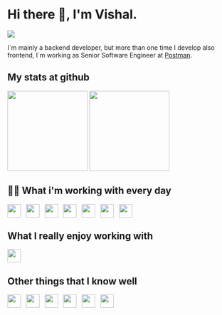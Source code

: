 # Hi there 👋, I'm Vishal.

<a href="https://github.com/VShingala" target="_blank"><img src="https://img.shields.io/badge/-VShingala-%23333?style=for-the-badge&logo=github&logoColor=white" target="_blank"></a> 

I´m mainly a backend developer, but more than one time I develop also frontend, I´m working as Senior Software Engineer at [Postman](https://www.postman.com/).

## My stats at github
 <div>
  <img height="180em" src="https://github-readme-stats.vercel.app/api?username=VShingala&show_icons=true&include_all_commits=true&count_private=true"/>
  <img height="180em" src="https://github-readme-stats.vercel.app/api/top-langs/?username=VShingala&layout=compact&langs_count=8&count_private=true"/>
</div>

## 👨‍💻 What i'm working with every day

<img align="center" height="30" src="https://cdn.jsdelivr.net/gh/devicons/devicon/icons/github/github-original.svg" />&nbsp;&nbsp;
<img align="center" height="30" src="https://cdn.jsdelivr.net/gh/devicons/devicon/icons/bitbucket/bitbucket-original-wordmark.svg" />&nbsp;&nbsp;
<img align="center" height="30" src="https://cdn.jsdelivr.net/gh/devicons/devicon/icons/amazonwebservices/amazonwebservices-plain-wordmark.svg" />&nbsp;&nbsp;
<img align="center" height="30" src="https://cdn.jsdelivr.net/gh/devicons/devicon/icons/javascript/javascript-plain.svg">&nbsp;&nbsp;
<img align="center" height="30" src="https://cdn.jsdelivr.net/gh/devicons/devicon/icons/nodejs/nodejs-plain.svg">&nbsp;&nbsp;
<img align="center" height="30" src="https://cdn.jsdelivr.net/gh/devicons/devicon/icons/express/express-original.svg">&nbsp;&nbsp;
<img align="center" height="30" src="https://cdn.jsdelivr.net/gh/devicons/devicon/icons/npm/npm-original-wordmark.svg" />&nbsp;&nbsp;

## What I really enjoy working with
 
<img align="center" height="30" src="https://cdn.jsdelivr.net/gh/devicons/devicon/icons/nodejs/nodejs-plain.svg">&nbsp;&nbsp;
 
## Other things that I know well
 
<img align="center" height="30" src="https://cdn.jsdelivr.net/gh/devicons/devicon/icons/gitlab/gitlab-original.svg" />&nbsp;&nbsp;
<img align="center" height="30" src="https://cdn.jsdelivr.net/gh/devicons/devicon/icons/css3/css3-original.svg" />&nbsp;&nbsp;
<img align="center" height="30" src="https://cdn.jsdelivr.net/gh/devicons/devicon/icons/html5/html5-original.svg" />&nbsp;&nbsp;
<img align="center" height="30" src="https://cdn.jsdelivr.net/gh/devicons/devicon/icons/mysql/mysql-original.svg" />&nbsp;&nbsp;
<img align="center" height="30" src="https://cdn.jsdelivr.net/gh/devicons/devicon/icons/redis/redis-original.svg" />&nbsp;&nbsp;
<img align="center" height="30" src="https://cdn.jsdelivr.net/gh/devicons/devicon/icons/mocha/mocha-plain.svg" />&nbsp;&nbsp;
